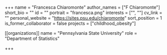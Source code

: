 +++
name = "Francesca Chiaromonte"
author_names = ["F Chiaromonte"]
short_bio = ""
id = ""
portrait = "francesca.png"
interests = ["", ""]
cv_link = ""
personal_website = "https://sites.psu.edu/chiaromonte"
sort_position = 1
is_former_collaborator = false
projects = ["childhood_obesity"]

[[organizations]]
    name = "Pennsylvania State University"
    role = "Department of Statistics"


+++

